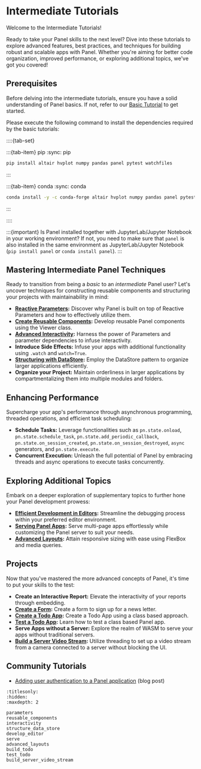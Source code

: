 # Intermediate Tutorials

Welcome to the Intermediate Tutorials!

Ready to take your Panel skills to the next level? Dive into these tutorials to explore advanced features, best practices, and techniques for building robust and scalable apps with Panel. Whether you're aiming for better code organization, improved performance, or exploring additional topics, we've got you covered!

## Prerequisites

Before delving into the intermediate tutorials, ensure you have a solid understanding of Panel basics. If not, refer to our [Basic Tutorial](../basic/index.md) to get started.

Please execute the following command to install the dependencies required by the basic tutorials:

::::{tab-set}

:::{tab-item} pip
:sync: pip

```bash
pip install altair hvplot numpy pandas panel pytest watchfiles
```

:::

:::{tab-item} conda
:sync: conda

```bash
conda install -y -c conda-forge altair hvplot numpy pandas panel pytest watchfiles
```

:::

::::

:::{important}
Is Panel installed together with JupyterLab/Jupyter Notebook in your working environment? If not, you need to make sure that `panel` is also installed in the same environment as JupyterLab/Jupyter Notebook (`pip install panel` or `conda install panel`).
:::

## Mastering Intermediate Panel Techniques

Ready to transition from being a *basic* to an *intermediate* Panel user? Let's uncover techniques for constructing reusable components and structuring your projects with maintainability in mind:

- **[Reactive Parameters](parameters.md):** Discover why Panel is built on top of Reactive Parameters and how to effectively utilize them.
- **[Create Reusable Components](reusable_components.md):** Develop reusable Panel components using the Viewer class.
- **[Advanced Interactivity](interactivity.md):** Harness the power of Parameters and parameter dependencies to infuse interactivity.
- **Introduce Side Effects:** Infuse your apps with additional functionality using `.watch` and `watch=True`.
- **[Structuring with DataStore](structure_data_store.md):** Employ the DataStore pattern to organize larger applications efficiently.
- **Organize your Project:** Maintain orderliness in larger applications by compartmentalizing them into multiple modules and folders.

## Enhancing Performance

Supercharge your app's performance through asynchronous programming, threaded operations, and efficient task scheduling:

- **Schedule Tasks:** Leverage functionalities such as `pn.state.onload`, `pn.state.schedule_task`, `pn.state.add_periodic_callback`, `pn.state.on_session_created`, `pn.state.on_session_destroyed`, `async` generators, and `pn.state.execute`.
- **Concurrent Execution:** Unleash the full potential of Panel by embracing threads and async operations to execute tasks concurrently.

## Exploring Additional Topics

Embark on a deeper exploration of supplementary topics to further hone your Panel development prowess:

- **[Efficient Development in Editors](develop_editor.md):** Streamline the debugging process within your preferred editor environment.
- **[Serving Panel Apps](serve.md):** Serve multi-page apps effortlessly while customizing the Panel server to suit your needs.
- **[Advanced Layouts](advanced_layouts.md):** Attain responsive sizing with ease using FlexBox and media queries.

## Projects

Now that you've mastered the more advanced concepts of Panel, it's time to put your skills to the test:

- **Create an Interactive Report:** Elevate the interactivity of your reports through embedding.
- **[Create a Form](create_form.md):** Create a form to sign up for a news letter.
- **[Create a Todo App](build_todo.md):** Create a Todo App using a class based approach.
- **[Test a Todo App](test_todo.md):** Learn how to test a class based Panel app.
- **Serve Apps without a Server:** Explore the realm of WASM to serve your apps without traditional servers.
- **[Build a Server Video Stream](build_server_video_stream.md):** Utilize threading to set up a video stream from a camera connected to a server without blocking the UI.

## Community Tutorials

- [Adding user authentication to a Panel application](https://ploomber.io/blog/panel-auth/) (blog post)

```{toctree}
:titlesonly:
:hidden:
:maxdepth: 2

parameters
reusable_components
interactivity
structure_data_store
develop_editor
serve
advanced_layouts
build_todo
test_todo
build_server_video_stream
```
